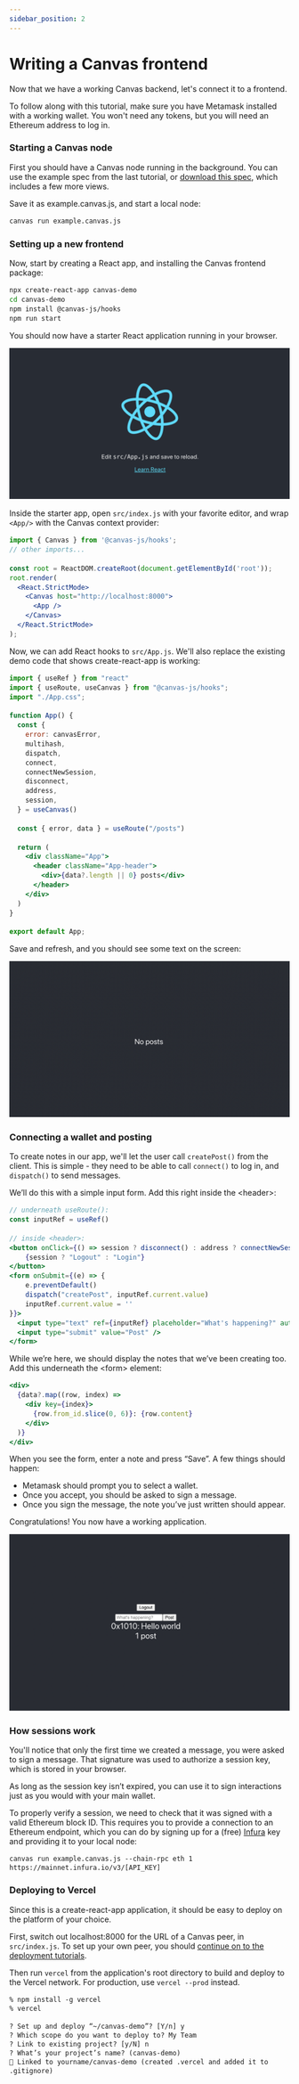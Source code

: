 ```yaml
---
sidebar_position: 2
---
```


# Writing a Canvas frontend

Now that we have a working Canvas backend, let's connect it to a frontend.

To follow along with this tutorial, make sure you have Metamask installed with a working wallet. You won't need any tokens, but you will need an Ethereum address to log in.

### Starting a Canvas node

First you should have a Canvas node running in the background. You can use the example spec from the last tutorial, or [download this spec](https://github.com/canvasxyz/canvas/blob/main/packages/example-chat-client/example.canvas.js), which includes a few more views.

Save it as example.canvas.js, and start a local node:

```bash
canvas run example.canvas.js
```

### Setting up a new frontend

Now, start by creating a React app, and installing the Canvas frontend package:


```bash
npx create-react-app canvas-demo
cd canvas-demo
npm install @canvas-js/hooks
npm run start
```

You should now have a starter React application running in your browser.

![Screenshot of React starter app](/img/react-starter.png)

Inside the starter app, open `src/index.js` with your favorite editor, and wrap `<App/>` with the Canvas context provider:

```jsx
import { Canvas } from '@canvas-js/hooks';
// other imports...

const root = ReactDOM.createRoot(document.getElementById('root'));
root.render(
  <React.StrictMode>
    <Canvas host="http://localhost:8000">
      <App />
    </Canvas>
  </React.StrictMode>
);
```

Now, we can add React hooks to `src/App.js`. We'll also replace the existing demo code that shows create-react-app is working:

```jsx
import { useRef } from "react"
import { useRoute, useCanvas } from "@canvas-js/hooks";
import "./App.css";

function App() {
  const {
    error: canvasError,
    multihash,
    dispatch,
    connect,
    connectNewSession,
    disconnect,
    address,
    session,
  } = useCanvas()

  const { error, data } = useRoute("/posts")

  return (
    <div className="App">
      <header className="App-header">
        <div>{data?.length || 0} posts</div>
      </header>
    </div>
  )
}

export default App;
```

Save and refresh, and you should see some text on the screen:

![Screenshot of app with text that says "0 posts"](/img/react-starter-1.png)

### Connecting a wallet and posting

To create notes in our app, we'll let the user call `createPost()` from the client. This is simple - they need to be able to call `connect()` to log in, and `dispatch()` to send messages.

We’ll do this with a simple input form. Add this right inside the <header\>:

```jsx
// underneath useRoute():
const inputRef = useRef()

// inside <header>:
<button	onClick={() => session ? disconnect() : address ? connectNewSession() : connect()}>
    {session ? "Logout" : "Login"}
</button>
<form onSubmit={(e) => {
    e.preventDefault()
    dispatch("createPost", inputRef.current.value)
    inputRef.current.value = ''
}}>
  <input type="text" ref={inputRef} placeholder="What's happening?" autoFocus="on" />
  <input type="submit" value="Post" />
</form>
```

While we’re here, we should display the notes that we’ve been creating too. Add this underneath the <form\> element:

```jsx
<div>
  {data?.map((row, index) =>
    <div key={index}>
      {row.from_id.slice(0, 6)}: {row.content}
    </div>
  )}
</div>
```

When you see the form, enter a note and press “Save”. A few things should happen:

- Metamask should prompt you to select a wallet.
- Once you accept, you should be asked to sign a message.
- Once you sign the message, the note you’ve just written should appear.

Congratulations! You now have a working application.

![Screenshot of app with hello world post](/img/react-starter-2.png)


### How sessions work

You'll notice that only the first time we created a message, you were asked to sign a message. That signature was used to authorize a session key, which is stored in your browser.

As long as the session key isn’t expired, you can use it to sign interactions just as you would with your main wallet.

To properly verify a session, we need to check that it was signed with a valid Ethereum block ID. This requires you to provide a connection to an Ethereum endpoint, which you can do by signing up for a (free) [Infura](https://infura.io/) key and providing it to your local node:

```
canvas run example.canvas.js --chain-rpc eth 1 https://mainnet.infura.io/v3/[API_KEY]
```

### Deploying to Vercel

Since this is a create-react-app application, it should be easy to deploy on the platform of your choice.

First, switch out localhost:8000 for the URL of a Canvas peer, in `src/index.js`. To set up your own peer, you should [continue on to the deployment tutorials](./deploying-to-fly-io).

Then run `vercel` from the application's root directory to build and deploy to the Vercel network. For production, use `vercel --prod` instead.

```
% npm install -g vercel
% vercel

? Set up and deploy “~/canvas-demo”? [Y/n] y
? Which scope do you want to deploy to? My Team
? Link to existing project? [y/N] n
? What’s your project’s name? (canvas-demo)
🔗 Linked to yourname/canvas-demo (created .vercel and added it to .gitignore)
```
